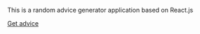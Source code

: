 This is a random advice generator application based on React.js

<a href="https://adviceapk.netlify.app/">Get advice</a>
